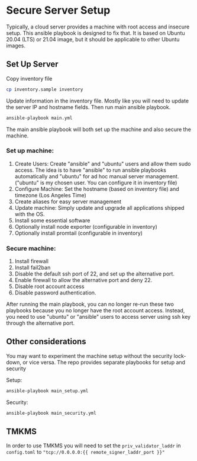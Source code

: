 # Secure Server Setup

Typically, a cloud server provides a machine with root access and insecure setup. This ansible playbook is designed to fix that. It is based on Ubuntu 20.04 (LTS) or 21.04 image, but it should be applicable to other Ubuntu images.

## Set Up Server

Copy inventory file

```bash
cp inventory.sample inventory
```

Update information in the inventory file. Mostly like you will need to update the server IP and hostname fields. Then run main ansible playbook.

```bash
ansible-playbook main.yml
```

The main ansible playbook will both set up the machine and also secure the machine.

### Set up machine:

1. Create Users: Create "ansible" and "ubuntu" users and allow them sudo access. The idea is to have "ansible" to run ansible playbooks automatically and "ubuntu" for ad hoc manual server management. ("ubuntu" is my chosen user. You can configure it in inventory file)
2. Configure Machine: Set the hostname (based on inventory file) and timezone (Los Angeles Time)
3. Create aliases for easy server management
4. Update machine: Simply update and upgrade all applications shipped with the OS.
5. Install some essential software
6. Optionally install node exporter (configurable in inventory)
7. Optionally install promtail (configurable in inventory)

### Secure machine:

1. Install firewall
2. Install fail2ban
3. Disable the default ssh port of 22, and set up the alternative port.
4. Enable firewall to allow the alternative port and deny 22.
5. Disable root account access
6. Disable password authentication.

After running the main playbook, you can no longer re-run these two playbooks because you no longer have the root account access. Instead, you need to use "ubuntu" or "ansible" users to access server using ssh key through the alternative port.

## Other considerations

You may want to experiment the machine setup without the security lock-down, or vice versa. The repo provides separate playbooks for setup and security

Setup:

```bash
ansible-playbook main_setup.yml
```

Security:

```bash
ansible-playbook main_security.yml
```

## TMKMS

In order to use TMKMS you will need to set the `priv_validator_laddr` in `config.toml` to `"tcp://0.0.0.0:{{ remote_signer_laddr_port }}"`
